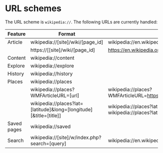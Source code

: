 # URL schemes

The URL scheme is `wikipedia://`. The following URLs are currently handled:

| Feature            | Format                                   | Example                                  |
| ------------------ | ---------------------------------------- | ---------------------------------------- |
| Article            | wikipedia://[site]/wiki/[page_id]        | wikipedia://en.wikipedia.org/wiki/Red    |
|                    | https://[[site]/wiki/[page_id]           | https://en.wikipedia.org/wiki/Red        |
| Content            | wikipedia://content                      |                                          |
| Explore            | wikipedia://explore                      |                                          |
| History            | wikipedia://history                      |                                          |
| Places             | wikipedia://places                       |                                          |
|                    | wikipedia://places?WMFArticleURL=[url]   |wikipedia://places?WMFArticleURL=https://en.m.wikipedia.org/wiki/Union_Square,_San_Francisco|
|                    | wikipedia://places?lat=[latitude]&long=[longitude][&title=[title]]|wikipedia://places?lat=52.3547498&long=4.8339215&title=Amsterdam<br />wikipedia://places?lat=40.4380638&long=-3.7495758|
| Saved pages        | wikipedia://saved                        |                                          |
| Search             | wikipedia://[site]/w/index.php?search=[query] | wikipedia://en.wikipedia.org/w/index.php?search=dog |
